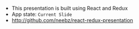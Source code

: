 - This presentation is built using React and Redux
- App state: `Current Slide`
- http://github.com/neebz/react-redux-presentation